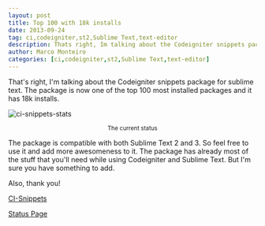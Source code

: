 ```yaml
---
layout: post
title: Top 100 with 18k installs
date: 2013-09-24
tag: ci,codeigniter,st2,Sublime Text,text-editor
description: Thats right, Im talking about the Codeigniter snippets package for sublime text. The package is now one of the top 100 most installed packages and it has 18k installs.
author: Marco Monteiro
categories: [ci,codeigniter,st2,Sublime Text,text-editor]
---
```


That's right, I'm talking about the Codeigniter snippets package for sublime text. The package is now one of the top 100 most installed packages and it has 18k installs.

<!--more-->

![ci-snippets-stats](https://dl.dropboxusercontent.com/u/404972/blog/ci-snippets.png)

<center><small>The current status</small></center>

The package is compatible with both Sublime Text 2 and 3. So feel free to use it and add more awesomeness to it. The package has already most of the stuff that you'll need while using Codeigniter and Sublime Text. But I'm sure you have something to add.

Also, thank you!

[<i class="icon-github"></i> CI-Snippets](https://github.com/mpmont/ci-snippets)

[<i class="icon-bar-chart"></i> Status Page](https://sublime.wbond.net/packages/CodeIgniter%20Snippets)